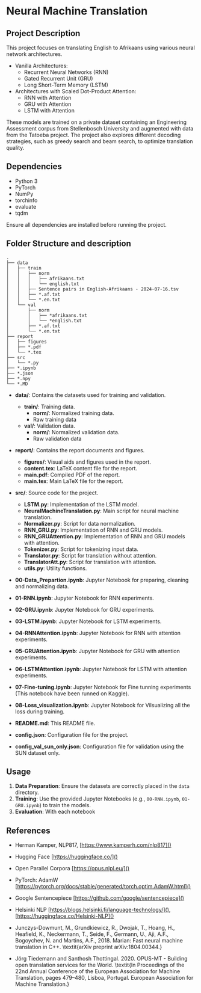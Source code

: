 # Neural Machine Translation

## Project Description

This project focuses on translating English to Afrikaans using various neural network architectures. 

* Vanilla Architectures:
  * Recurrent Neural Networks (RNN)
  * Gated Recurrent Unit (GRU)
  * Long Short-Term Memory (LSTM)
* Architectures with Scaled Dot-Product Attention:
  * RNN with Attention
  * GRU with Attention
  * LSTM with Attention

These models are trained on a private dataset containing an Engineering Assessment corpus from Stellenbosch University and augmented with data from the Tatoeba project. The project also explores different decoding strategies, such as greedy search and beam search, to optimize translation quality.

## Dependencies

* Python 3
* PyTorch
* NumPy
* torchinfo
* evaluate
* tqdm

Ensure all dependencies are installed before running the project.

## Folder Structure and description

```
.
├── data
│   ├── train
│   │   ├── norm
│   │   │   ├── afrikaans.txt
│   │   │   └── english.txt
│   │   ├── Sentence pairs in English-Afrikaans - 2024-07-16.tsv
│   │   ├── *.af.txt
│   │   └── *.en.txt
│   └── val
│       ├── norm
│       │   ├── *afrikaans.txt
│       │   └── *english.txt
│       ├── *.af.txt
│       └── *.en.txt
├── report
│   ├── figures
│   ├── *.pdf
│   └── *.tex
├── src
│   └── *.py
├── *.ipynb
├── *.json
├── *.npy
└── *.MD
```

- **data/**: Contains the datasets used for training and validation.
  - **train/**: Training data.
    - **norm/**: Normalized training data.
    - Raw training data
  - **val/**: Validation data.
    - **norm/**: Normalized validation data.
    - Raw validation data

- **report/**: Contains the report documents and figures.
  - **figures/**: Visual aids and figures used in the report.
  - **content.tex**: LaTeX content file for the report.
  - **main.pdf**: Compiled PDF of the report.
  - **main.tex**: Main LaTeX file for the report.

- **src/**: Source code for the project.
  - **LSTM.py**: Implementation of the LSTM model.
  - **NeuralMachineTranslation.py**: Main script for neural machine translation.
  - **Normalizer.py**: Script for data normalization.
  - **RNN_GRU.py**: Implementation of RNN and GRU models.
  - **RNN_GRUAttention.py**: Implementation of RNN and GRU models with attention.
  - **Tokenizer.py**: Script for tokenizing input data.
  - **Translator.py**: Script for translation without attention.
  - **TranslatorAtt.py**: Script for translation with attention.
  - **utils.py**: Utility functions.

- **00-Data_Prepartion.ipynb**: Jupyter Notebook for preparing, cleaning and normalizing data.
- **01-RNN.ipynb**: Jupyter Notebook for RNN experiments.
- **02-GRU.ipynb**: Jupyter Notebook for GRU experiments.
- **03-LSTM.ipynb**: Jupyter Notebook for LSTM experiments.
- **04-RNNAttention.ipynb**: Jupyter Notebook for RNN with attention experiments.
- **05-GRUAttention.ipynb**: Jupyter Notebook for GRU with attention experiments.
- **06-LSTMAttention.ipynb**: Jupyter Notebook for LSTM with attention experiments.
- **07-Fine-tuning.ipynb**: Jupyter Notebook for Fine tunning experiments (This notebook have been runned on Kaggle).
- **08-Loss_visualization.ipynb**: Jupyter Notebook for Vilsualizing all the loss during training.

- **README.md**: This README file.
- **config.json**: Configuration file for the project.
- **config_val_sun_only.json**: Configuration file for validation using the SUN dataset only.

## Usage

1. **Data Preparation**: Ensure the datasets are correctly placed in the `data` directory.
2. **Training**: Use the provided Jupyter Notebooks (e.g., `00-RNN.ipynb`, `01-GRU.ipynb`) to train the models.
3. **Evaluation**: With each notebook

## References

* Herman Kamper, NLP817, [https://www.kamperh.com/nlp817]()

* Hugging Face [https://huggingface.co/]()
* Open Parallel Corpora [https://opus.nlpl.eu/]()
* PyTorch: AdamW [https://pytorch.org/docs/stable/generated/torch.optim.AdamW.html]()
* Google Sentencepiece [https://github.com/google/sentencepiece]()
* Helsinki NLP [https://blogs.helsinki.fi/language-technology/](), [https://huggingface.co/Helsinki-NLP]()
* Junczys-Dowmunt, M., Grundkiewicz, R., Dwojak, T., Hoang, H., Heafield, K., Neckermann, T., Seide, F., Germann, U., Aji, A.F., Bogoychev, N. and Martins, A.F., 2018. Marian: Fast neural machine translation in C++. \textit{arXiv preprint arXiv:1804.00344.}
* Jörg Tiedemann and Santhosh Thottingal. 2020. OPUS-MT - Building open translation services for the World. \textit{In Proceedings of the 22nd Annual Conference of the European Association for Machine Translation, pages 479–480, Lisboa, Portugal. European Association for Machine Translation.}